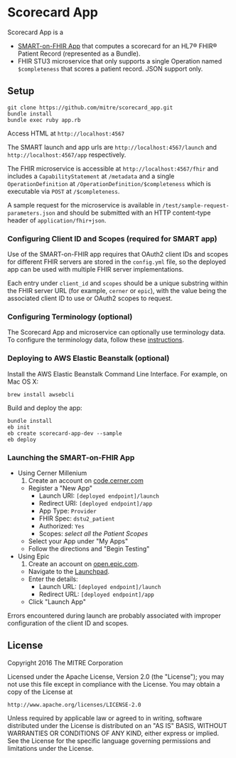 # Scorecard App
Scorecard App is a
- [SMART-on-FHIR App](http://smarthealthit.org/smart-on-fhir/) that computes a scorecard for an HL7&reg; FHIR&reg; Patient Record (represented as a Bundle).
- FHIR STU3 microservice that only supports a single Operation named `$completeness` that scores a patient record. JSON support only.

## Setup
```
git clone https://github.com/mitre/scorecard_app.git
bundle install
bundle exec ruby app.rb
```
Access HTML at `http://localhost:4567`

The SMART launch and app urls are `http://localhost:4567/launch` and `http://localhost:4567/app` respectively.

The FHIR microservice is accessible at `http://localhost:4567/fhir` and includes a `CapabilityStatement` at `/metadata` and a single `OperationDefinition` at `/OperationDefinition/$completeness` which is executable via `POST` at `/$completeness`.

A sample request for the microservice is available in `/test/sample-request-parameters.json` and should be submitted with an HTTP content-type header of `application/fhir+json`.

### Configuring Client ID and Scopes (required for SMART app)
Use of the SMART-on-FHIR app requires that OAuth2 client IDs and scopes for different FHIR servers are stored in the
`config.yml` file, so the deployed app can be used with multiple FHIR server implementations.

Each entry under `client_id` and `scopes` should be a unique substring within
the FHIR server URL (for example, `cerner` or `epic`), with the value being the
associated client ID to use or OAuth2 scopes to request.

### Configuring Terminology (optional)
The Scorecard App and microservice can optionally use terminology data. To configure the terminology data, follow these [instructions](https://github.com/fhir-crucible/fhir_scorecard#optional-terminology-support).

### Deploying to AWS Elastic Beanstalk (optional)
Install the AWS Elastic Beanstalk Command Line Interface.
For example, on Mac OS X:
```
brew install awsebcli
```
Build and deploy the app:
```
bundle install
eb init
eb create scorecard-app-dev --sample
eb deploy
```

### Launching the SMART-on-FHIR App
- Using Cerner Millenium
  1. Create an account on [code.cerner.com](https://code.cerner.com)
  - Register a "New App"
    - Launch URI: `[deployed endpoint]/launch`
    - Redirect URI: `[deployed endpoint]/app`
    - App Type: `Provider`
    - FHIR Spec: `dstu2_patient`
    - Authorized: `Yes`
    - Scopes: _select all the Patient Scopes_
  - Select your App under "My Apps"
  - Follow the directions and "Begin Testing"
- Using Epic
  1. Create an account on [open.epic.com](https://open.epic.com).
  - Navigate to the [Launchpad](https://open.epic.com/Launchpad/Oauth2Sso).
  - Enter the details:
    - Launch URL: `[deployed endpoint]/launch`
    - Redirect URL: `[deployed endpoint]/app`
  - Click "Launch App"

Errors encountered during launch are probably associated with improper
configuration of the client ID and scopes.

## License

Copyright 2016 The MITRE Corporation

Licensed under the Apache License, Version 2.0 (the "License");
you may not use this file except in compliance with the License.
You may obtain a copy of the License at
```
http://www.apache.org/licenses/LICENSE-2.0
```
Unless required by applicable law or agreed to in writing, software
distributed under the License is distributed on an "AS IS" BASIS,
WITHOUT WARRANTIES OR CONDITIONS OF ANY KIND, either express or implied.
See the License for the specific language governing permissions and
limitations under the License.
